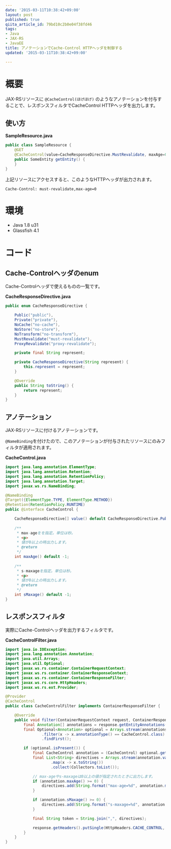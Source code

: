 ```yaml
---
date: '2015-03-11T10:38:42+09:00'
layout: post
published: true
qiita_article_id: 79bd10c2b0e04f38fd46
tags:
- Java
- JAX-RS
- JavaEE
title: アノテーションでCache-Control HTTPヘッダを制御する
updated: '2015-03-11T10:38:42+09:00'

---
```

# 概要  
  
JAX-RSリソースに ``@CacheControl(ほげほげ)`` のようなアノテーションを付与することで、レスポンスフィルタでCacheControl HTTPヘッダを出力します。  
  
## 使い方  
  
**SampleResource.java**  
```java:SampleResource.java
public class SampleResource {
    @GET
    @CacheControl(value=CacheResponseDirective.MustRevalidate, maxAge=0)
    public SomeEntity getEntity() {
    }
}
```  
  
上記リソースにアクセスすると、このようなHTTPヘッダが出力されます。  
  
```
Cache-Control: must-revalidate,max-age=0
```  
  
# 環境  
  
- Java 1.8 u31  
- Glassfish 4.1  
  
  
# コード  
  
## Cache-Controlヘッダのenum  
  
Cache-Controlヘッダで使えるものの一覧です。  
  
**CacheResponseDirective.java**  
```java:CacheResponseDirective.java
public enum CacheResponseDirective {

    Public("public"),
    Private("private"),
    NoCache("no-cache"),
    NoStore("no-store"),
    NoTransform("no-transform"),
    MustRevalidate("must-revalidate"),
    ProxyRevalidate("proxy-revalidate");

    private final String represent;

    private CacheResponseDirective(String represent) {
        this.represent = represent;
    }

    @Override
    public String toString() {
        return represent;
    }
}
```  
  
## アノテーション  
  
JAX-RSリソースに付けるアノテーションです。  
  
``@NameBinding``を付けたので、このアノテーションが付与されたリソースにのみフィルタが適用されます。  
  
**CacheControl.java**  
```java:CacheControl.java
import java.lang.annotation.ElementType;
import java.lang.annotation.Retention;
import java.lang.annotation.RetentionPolicy;
import java.lang.annotation.Target;
import javax.ws.rs.NameBinding;

@NameBinding
@Target({ElementType.TYPE, ElementType.METHOD})
@Retention(RetentionPolicy.RUNTIME)
public @interface CacheControl {

    CacheResponseDirective[] value() default CacheResponseDirective.Public;
    
    /**
     * max-ageをを指定。単位は秒。
     * <p>
     * 値が0以上の時出力します。
     * @return 
     */
    int maxAge() default -1;
    
    /**
     * s-maxageを指定。単位は秒。
     * <p>
     * 値が0以上の時出力します。
     * @return 
     */
    int sMaxage() default -1;
}
```  
  
## レスポンスフィルタ  
  
実際にCache-Controlヘッダを出力するフィルタです。  
  
**CacheControlFilter.java**  
```java:CacheControlFilter.java
import java.io.IOException;
import java.lang.annotation.Annotation;
import java.util.Arrays;
import java.util.Optional;
import javax.ws.rs.container.ContainerRequestContext;
import javax.ws.rs.container.ContainerResponseContext;
import javax.ws.rs.container.ContainerResponseFilter;
import javax.ws.rs.core.HttpHeaders;
import javax.ws.rs.ext.Provider;

@Provider
@CacheControl
public class CacheControlFilter implements ContainerResponseFilter {

    @Override
    public void filter(ContainerRequestContext request, ContainerResponseContext response) throws IOException {
        final Annotation[] annotations = response.getEntityAnnotations();
        final Optional<Annotation> optional = Arrays.stream(annotations)
                .filter(x -> x.annotationType() == CacheControl.class)
                .findFirst();

        if (optional.isPresent()) {
            final CacheControl annotation = (CacheControl) optional.get();
            final List<String> directives = Arrays.stream(annotation.value())
                    .map(x -> x.toString())
                    .collect(Collectors.toList());

            // max-ageやs-maxageは0以上の値が指定されたときに出力します。
            if (annotation.maxAge() >= 0) {
                directives.add(String.format("max-age=%d", annotation.maxAge()));
            }

            if (annotation.sMaxage() >= 0) {
                directives.add(String.format("s-maxage=%d", annotation.sMaxage()));
            }

            final String token = String.join(",", directives);

            response.getHeaders().putSingle(HttpHeaders.CACHE_CONTROL, token);
        }
    }
}

```  
